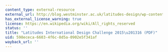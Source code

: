 ```yaml
---
content_type: external-resource
external_url: http://blog.westminster.ac.uk/latitudes-design/wp-content/uploads/sites/34/2015/10/Sao-Paulo_Final-design-brief.pdf
has_external_license_warning: true
license: https://en.wikipedia.org/wiki/All_rights_reserved
status: ''
title: "Latitudes International Design Challenge 2015\u201316 (PDF)"
uid: 598ececa-6603-4f6c-8d5a-0902e5f341af
wayback_url: ''
---
```

